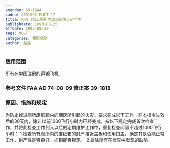 ```yaml
---
amendno: 39-1044
cadno: CAD1993-MULT-17
title: 检查飞机上厕所内废纸箱防火封严性
publishdate: 1993-08-25
effdate: 1993-08-30
tags: MULT
categories: 民航总局
author: 赵强
---
```


### 适用范围 
所有在中国注册的运输飞机

<!--more-->
### 参考文件    FAA AD 74-08-09 修正案 39-1818 

### 原因、措施和规定 
为防止掉进厕所废纸箱内的烟灰所引起的火灾，要求完成以下工作：在本指令生效后的30天内，除非以前1000飞行小时内已经完成，按以下规定完成首次检查工作，并将此检查工作列入以后的定期维护工作中，重复检查间隔不超过1000飞行小时： 
    1.检查所有厕所内的废纸箱的封严接近盖板和使用口盖，确定其是否能正常工作，封严性是否良好，插销能否锁定。 
    2.排除所有在检查中发现的缺陷。
